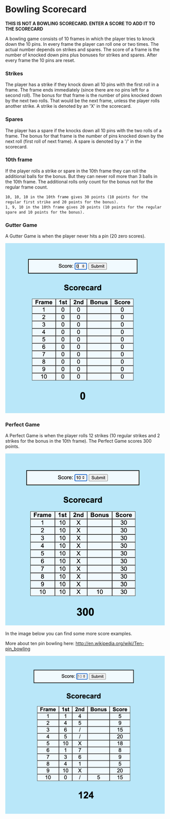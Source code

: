 
Bowling Scorecard
=================

**THIS IS NOT A BOWLING SCORECARD. ENTER A SCORE TO ADD IT TO THE SCORECARD**

A bowling game consists of 10 frames in which the player tries to knock down the 10 pins. In every frame the player can roll one or two times. The actual number depends on strikes and spares. The score of a frame is the number of knocked down pins plus bonuses for strikes and spares. After every frame the 10 pins are reset.

### Strikes

The player has a strike if they knock down all 10 pins with the first roll in a frame. The frame ends immediately (since there are no pins left for a second roll). The bonus for that frame is the number of pins knocked down by the next two rolls. That would be the next frame, unless the player rolls another strike. A strike is denoted by an 'X' in the scorecard.

### Spares

The player has a spare if the knocks down all 10 pins with the two rolls of a frame. The bonus for that frame is the number of pins knocked down by the next roll (first roll of next frame). A spare is denoted by a '/' in the scorecard.

### 10th frame

If the player rolls a strike or spare in the 10th frame they can roll the additional balls for the bonus. But they can never roll more than 3 balls in the 10th frame. The additional rolls only count for the bonus not for the regular frame count.

    10, 10, 10 in the 10th frame gives 30 points (10 points for the regular first strike and 20 points for the bonus).
    1, 9, 10 in the 10th frame gives 20 points (10 points for the regular spare and 10 points for the bonus).

### Gutter Game

A Gutter Game is when the player never hits a pin (20 zero scores).

![Gutter Game](images/zero_game.png)

### Perfect Game

A Perfect Game is when the player rolls 12 strikes (10 regular strikes and 2 strikes for the bonus in the 10th frame). The Perfect Game scores 300 points.

![Perfect Game](images/perfect_game.png)

In the image below you can find some more score examples.

More about ten pin bowling here: http://en.wikipedia.org/wiki/Ten-pin_bowling

![Ten Pin Score Example](images/example_scorecard.png)
